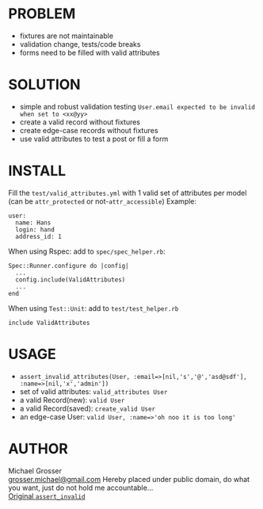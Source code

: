PROBLEM
=======
 - fixtures are not maintainable
 - validation change, tests/code breaks
 - forms need to be filled with valid attributes


SOLUTION
========
 - simple and robust validation testing `User.email expected to be invalid when set to <xx@yy>`
 - create a valid record without fixtures
 - create edge-case records without fixtures
 - use valid attributes to test a post or fill a form


INSTALL
=======
Fill the `test/valid_attributes.yml` with 1 valid set of attributes per model
(can be `attr_protected` or not-`attr_accessible`)
Example:

    user:
      name: Hans
      login: hand
      address_id: 1

When using Rspec: add to `spec/spec_helper.rb`:

    Spec::Runner.configure do |config|
      ...
      config.include(ValidAttributes)
      ...
    end

When using `Test::Unit`: add to `test/test_helper.rb`

    include ValidAttributes

USAGE
=====
 - `assert_invalid_attributes(User, :email=>[nil,'s','@','asd@sdf'], :name=>[nil,'x','admin'])`
 - set of valid attributes: `valid_attributes User`
 - a valid Record(new): `valid User`
 - a valid Record(saved): `create_valid User`
 - an edge-case User: `valid User, :name=>'oh noo it is too long'`

 
AUTHOR
======
Michael Grosser  
grosser.michael@gmail.com
Hereby placed under public domain, do what you want, just do not hold me accountable...  
[Original `assert_invalid`](http://www.railsforum.com/viewtopic.php?id=741)
